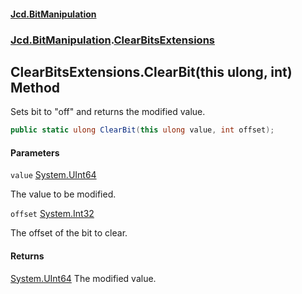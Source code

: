 #### [Jcd.BitManipulation](index.md 'index')
### [Jcd.BitManipulation](Jcd.BitManipulation.md 'Jcd.BitManipulation').[ClearBitsExtensions](Jcd.BitManipulation.ClearBitsExtensions.md 'Jcd.BitManipulation.ClearBitsExtensions')

## ClearBitsExtensions.ClearBit(this ulong, int) Method

Sets bit to "off" and returns the modified value.

```csharp
public static ulong ClearBit(this ulong value, int offset);
```
#### Parameters

<a name='Jcd.BitManipulation.ClearBitsExtensions.ClearBit(thisulong,int).value'></a>

`value` [System.UInt64](https://docs.microsoft.com/en-us/dotnet/api/System.UInt64 'System.UInt64')

The value to be modified.

<a name='Jcd.BitManipulation.ClearBitsExtensions.ClearBit(thisulong,int).offset'></a>

`offset` [System.Int32](https://docs.microsoft.com/en-us/dotnet/api/System.Int32 'System.Int32')

The offset of the bit to clear.

#### Returns
[System.UInt64](https://docs.microsoft.com/en-us/dotnet/api/System.UInt64 'System.UInt64')
The modified value.